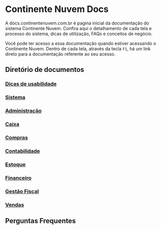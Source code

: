 # Continente Nuvem Docs

A docs.continentenuvem.com.br é pagina inicial da documentação do sistema Continente Nuvem. Confira aqui o detalhamento de cada tela e processo do sistema,  dicas de utilização, FAQs e conceitos de negócio. 

Você pode ter acesso a essa documentação quando estiver acessando o Continente Nuvem. Dentro de cada tela, através da tecla `F1`, há um link direto para a documentação referente ao seu acesso.



## Diretório de documentos

### [Dicas de usabilidade](dicas.md)

### [Sistema](sistema.md)

### [Administração](administracao.md)

### [Caixa](caixa.md)

### [Compras](compras.md)

### [Contabilidade](contabilidade.md)

### [Estoque](estoque.md)

### [Financeiro](financeiro.md)

### [Gestão Fiscal](gestao_fiscal.md)

### [Vendas](vendas.md)



## Perguntas Frequentes

